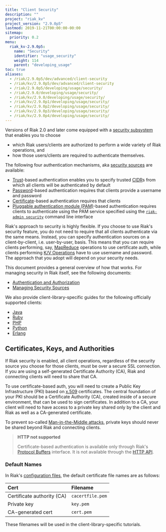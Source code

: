 ```yaml
---
title: "Client Security"
description: ""
project: "riak_kv"
project_version: "2.9.0p5"
lastmod: 2019-11-21T00:00:00-00:00
sitemap:
  priority: 0.2
menu:
  riak_kv-2.9.0p5:
    name: "Security"
    identifier: "usage_security"
    weight: 114
    parent: "developing_usage"
toc: true
aliases:
  - /riak/2.9.0p5/dev/advanced/client-security
  - /riak/kv/2.9.0p5/dev/advanced/client-security
  - /riak/2.9.0p5/developing/usage/security/
  - /riak/2.9.0/developing/usage/security/
  - /riak/kv/2.9.0/developing/usage/security/
  - /riak/kv/2.9.0p1/developing/usage/security/
  - /riak/kv/2.9.0p2/developing/usage/security/
  - /riak/kv/2.9.0p3/developing/usage/security/
  - /riak/kv/2.9.0p4/developing/usage/security/
---
```


Versions of Riak 2.0 and later come equipped with a [security subsystem]({{<baseurl>}}riak/kv/2.9.0p5/using/security/basics) that enables you to choose

* which Riak users/clients are authorized to perform a wide variety of
  Riak operations, and
* how those users/clients are required to authenticate themselves.

The following four authentication mechanisms, aka [security sources]({{<baseurl>}}riak/kv/2.9.0p5/using/security/managing-sources/) are available:

* [Trust]({{<baseurl>}}riak/kv/2.9.0p5/using/security/managing-sources/#trust-based-authentication)-based
  authentication enables you to specify trusted
  [CIDR](http://en.wikipedia.org/wiki/Classless_Inter-Domain_Routing)s
  from which all clients will be authenticated by default
* [Password]({{<baseurl>}}riak/kv/2.9.0p5/using/security/managing-sources/#password-based-authentication)-based authentication requires
  that clients provide a username and password
* [Certificate]({{<baseurl>}}riak/kv/2.9.0p5/using/security/managing-sources/#certificate-based-authentication)-based authentication
  requires that clients
* [Pluggable authentication module (PAM)]({{<baseurl>}}riak/kv/2.9.0p5/using/security/managing-sources/#pam-based-authentication)-based authentication requires
  clients to authenticate using the PAM service specified using the
  [`riak-admin security`]({{<baseurl>}}riak/kv/2.9.0p5/using/security/managing-sources/#managing-sources)
  command line interface

Riak's approach to security is highly flexible. If you choose to use
Riak's security feature, you do not need to require that all clients
authenticate via the same means. Instead, you can specify authentication
sources on a client-by-client, i.e. user-by-user, basis. This means that
you can require clients performing, say, [MapReduce]({{<baseurl>}}riak/kv/2.9.0p5/developing/usage/mapreduce/)
operations to use certificate auth, while clients performing [K/V Operations]({{<baseurl>}}riak/kv/2.9.0p5/developing/usage) have to use username and password. The approach
that you adopt will depend on your security needs.

This document provides a general overview of how that works. For
managing security in Riak itself, see the following documents:

* [Authentication and Authorization]({{<baseurl>}}riak/kv/2.9.0p5/using/security/basics)
* [Managing Security Sources]({{<baseurl>}}riak/kv/2.9.0p5/using/security/managing-sources/)

We also provide client-library-specific guides for the following
officially supported clients:

* [Java]({{<baseurl>}}riak/kv/2.9.0p5/developing/usage/security/java)
* [Ruby]({{<baseurl>}}riak/kv/2.9.0p5/developing/usage/security/ruby)
* [PHP]({{<baseurl>}}riak/kv/2.9.0p5/developing/usage/security/php)
* [Python]({{<baseurl>}}riak/kv/2.9.0p5/developing/usage/security/python)
* [Erlang]({{<baseurl>}}riak/kv/2.9.0p5/developing/usage/security/erlang)

## Certificates, Keys, and Authorities

If Riak security is enabled, all client operations, regardless of the
security source you choose for those clients, must be over a secure SSL
connection. If you are using a self-generated Certificate Authority
(CA), Riak and connecting clients will need to share that CA.

To use certificate-based auth, you will need to create a Public Key
Infrastructure (PKI) based on
[x.509](http://en.wikipedia.org/wiki/X.509) certificates. The central
foundation of your PKI should be a Certificate Authority (CA), created
inside of a secure environment, that can be used to sign certificates.
In addition to a CA, your client will need to have access to a private
key shared only by the client and Riak as well as a CA-generated
certificate.

To prevent so-called [Man-in-the-Middle
attacks](http://en.wikipedia.org/wiki/Man-in-the-middle_attack), private
keys should never be shared beyond Riak and connecting clients.

> **HTTP not supported**
>
> Certificate-based authentication is available only through Riak's
[Protocol Buffers]({{<baseurl>}}riak/kv/2.9.0p5/developing/api/protocol-buffers/) interface. It is not available through the
[HTTP API]({{<baseurl>}}riak/kv/2.9.0p5/developing/api/http).

### Default Names

In Riak's [configuration files]({{<baseurl>}}riak/kv/2.9.0p5/configuring/reference/#security), the
default certificate file names are as follows:

Cert | Filename
:----|:-------
Certificate authority (CA) | `cacertfile.pem`
Private key | `key.pem`
CA-generated cert | `cert.pem`

These filenames will be used in the client-library-specific tutorials.
